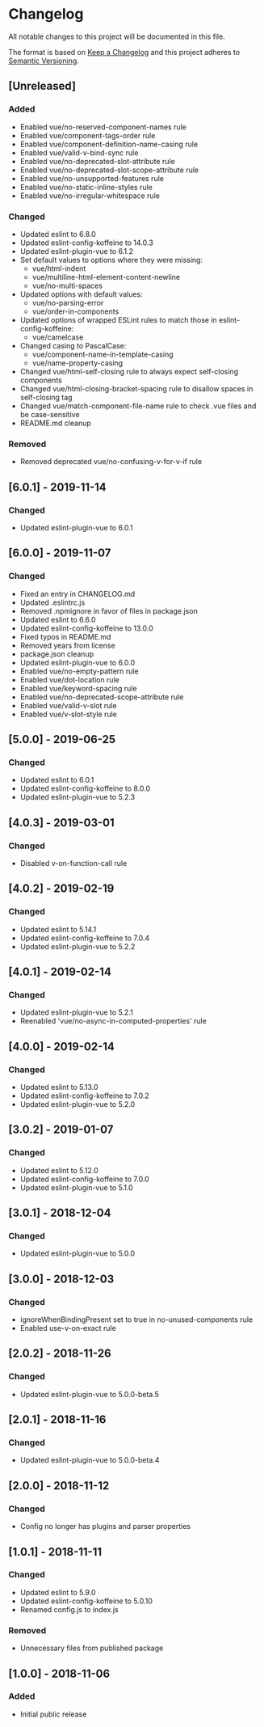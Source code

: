 # Changelog

All notable changes to this project will be documented in this file.

The format is based on [Keep a Changelog](http://keepachangelog.com/en/1.0.0/)
and this project adheres to [Semantic Versioning](http://semver.org/spec/v2.0.0.html).


## [Unreleased]

### Added

- Enabled vue/no-reserved-component-names rule
- Enabled vue/component-tags-order rule
- Enabled vue/component-definition-name-casing rule
- Enabled vue/valid-v-bind-sync rule
- Enabled vue/no-deprecated-slot-attribute rule
- Enabled vue/no-deprecated-slot-scope-attribute rule
- Enabled vue/no-unsupported-features rule
- Enabled vue/no-static-inline-styles rule
- Enabled vue/no-irregular-whitespace rule

### Changed

- Updated eslint to 6.8.0
- Updated eslint-config-koffeine to 14.0.3
- Updated eslint-plugin-vue to 6.1.2
- Set default values to options where they were missing:
	- vue/html-indent
	- vue/multiline-html-element-content-newline
	- vue/no-multi-spaces
- Updated options with default values:
	- vue/no-parsing-error
	- vue/order-in-components
- Updated options of wrapped ESLint rules to match those in eslint-config-koffeine:
	- vue/camelcase
- Changed casing to PascalCase:
	- vue/component-name-in-template-casing
	- vue/name-property-casing
- Changed vue/html-self-closing rule to always expect self-closing components
- Changed vue/html-closing-bracket-spacing rule to disallow spaces in self-closing tag
- Changed vue/match-component-file-name rule to check .vue files and be case-sensitive
- README.md cleanup

### Removed

- Removed deprecated vue/no-confusing-v-for-v-if rule


## [6.0.1] - 2019-11-14

### Changed

- Updated eslint-plugin-vue to 6.0.1


## [6.0.0] - 2019-11-07

### Changed

- Fixed an entry in CHANGELOG.md
- Updated .eslintrc.js
- Removed .npmignore in favor of files in package.json
- Updated eslint to 6.6.0
- Updated eslint-config-koffeine to 13.0.0
- Fixed typos in README.md
- Removed years from license
- package.json cleanup
- Updated eslint-plugin-vue to 6.0.0
- Enabled vue/no-empty-pattern rule
- Enabled vue/dot-location rule
- Enabled vue/keyword-spacing rule
- Enabled vue/no-deprecated-scope-attribute rule
- Enabled vue/valid-v-slot rule
- Enabled vue/v-slot-style rule


## [5.0.0] - 2019-06-25

### Changed

- Updated eslint to 6.0.1
- Updated eslint-config-koffeine to 8.0.0
- Updated eslint-plugin-vue to 5.2.3


## [4.0.3] - 2019-03-01

### Changed

- Disabled v-on-function-call rule


## [4.0.2] - 2019-02-19

### Changed

- Updated eslint to 5.14.1
- Updated eslint-config-koffeine to 7.0.4
- Updated eslint-plugin-vue to 5.2.2


## [4.0.1] - 2019-02-14

### Changed

- Updated eslint-plugin-vue to 5.2.1
- Reenabled 'vue/no-async-in-computed-properties' rule


## [4.0.0] - 2019-02-14

### Changed

- Updated eslint to 5.13.0
- Updated eslint-config-koffeine to 7.0.2
- Updated eslint-plugin-vue to 5.2.0


## [3.0.2] - 2019-01-07

### Changed

- Updated eslint to 5.12.0
- Updated eslint-config-koffeine to 7.0.0
- Updated eslint-plugin-vue to 5.1.0


## [3.0.1] - 2018-12-04

### Changed

- Updated eslint-plugin-vue to 5.0.0


## [3.0.0] - 2018-12-03

### Changed

- ignoreWhenBindingPresent set to true in no-unused-components rule
- Enabled use-v-on-exact rule


## [2.0.2] - 2018-11-26

### Changed

- Updated eslint-plugin-vue to 5.0.0-beta.5


## [2.0.1] - 2018-11-16

### Changed

- Updated eslint-plugin-vue to 5.0.0-beta.4


## [2.0.0] - 2018-11-12

### Changed

- Config no longer has plugins and parser properties


## [1.0.1] - 2018-11-11

### Changed

- Updated eslint to 5.9.0
- Updated eslint-config-koffeine to 5.0.10
- Renamed config.js to index.js

### Removed

- Unnecessary files from published package


## [1.0.0] - 2018-11-06

### Added

- Initial public release
